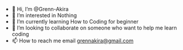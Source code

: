 - 👋 Hi, I’m @Grenn-Akira
- 👀 I’m interested in Nothing
- 🌱 I’m currently learning How to Coding for beginner
- 💞️ I’m looking to collaborate on someone who want to help me learn coding
- 📫 How to reach me email grennakira@gmail.com

<!---
Grenn-Akira/Grenn-Akira is a ✨ special ✨ repository because its `README.md` (this file) appears on your GitHub profile.
You can click the Preview link to take a look at your changes.
--->
